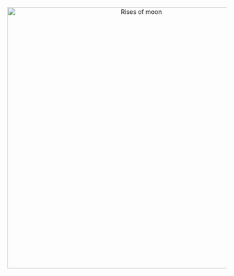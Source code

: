 

<div align="center">
  <img src="https://i.pinimg.com/originals/ac/8f/61/ac8f610d390a504026b5e7bd2b67818f.gif" width="600" alt="Rises of moon">
</div>












